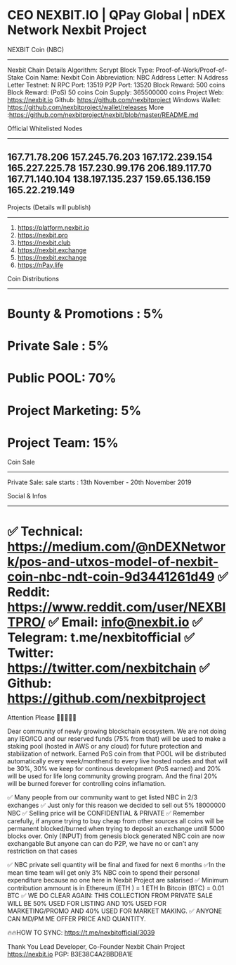 CEO NEXBIT.IO | QPay Global | nDEX Network
Nexbit Project
==============
NEXBIT Coin (NBC)
**********
Nexbit Chain Details
Algorithm: Scrypt
Block Type: Proof-of-Work/Proof-of-Stake
Coin Name: Nexbit
Coin Abbreviation: NBC
Address Letter: N
Address Letter Testnet: N
RPC Port: 13519
P2P Port: 13520
Block Reward: 500 coins
Block Reward: (PoS)  50 coins
Coin Supply: 365500000 coins
Project Web: https://nexbit.io
Github: https://github.com/nexbitproject
Windows Wallet: https://github.com/nexbitproject/wallet/releases
More :https://github.com/nexbitproject/nexbit/blob/master/README.md

Official Whitelisted Nodes
**************
167.71.78.206
157.245.76.203
167.172.239.154
165.227.225.78
157.230.99.176
206.189.117.70
167.71.140.104
138.197.135.237
159.65.136.159
165.22.219.149
--------------------
Projects (Details will publish)
*******************
1. https://platform.nexbit.io
2. https://nexbit.pro
3. https://nexbit.club
4. https://nexbit.exchange
5. https://nexbit.exchange
6. https://nPay.life

Coin Distributions
*************
# Bounty & Promotions : 5%
# Private Sale : 5%
# Public POOL: 70%
# Project Marketing: 5%
# Project Team: 15%

Coin Sale
**********
Private Sale: sale starts : 13th November - 20th November 2019

Social & Infos
**************

✅ Technical: https://medium.com/@nDEXNetwork/pos-and-utxos-model-of-nexbit-coin-nbc-ndt-coin-9d3441261d49
✅ Reddit: https://www.reddit.com/user/NEXBITPRO/
✅ Email: info@nexbit.io
✅ Telegram: t.me/nexbitofficial
✅ Twitter: https://twitter.com/nexbitchain
✅ Github: https://github.com/nexbitproject
===================================
Attention Please
🥁🥁🥁🥁🥁

Dear community of newly growing blockchain ecosystem. We are not doing any IEO/ICO and our reserved funds (75% from that) will be used to make a staking pool (hosted in AWS or any cloud) for future protection and stabilization of network. Earned  PoS coin from that POOL will be distributed automatically every week/monthend to every live hosted nodes and that will be 30%, 30% we keep for continous development (PoS earned) and 20% will be used for life long community growing program.
And the final 20% will be burned forever for controlling  coins inflamation.

✅ Many people from our community want to get listed NBC in 2/3 exchanges
✅ Just only for this reason we decided to sell out 5% 18000000 NBC
✅ Selling price will be CONFIDENTIAL & PRIVATE
✅ Remember carefully, if anyone trying to buy cheap from other sources
     all coins will be permanent blocked/burned when trying to deposit an exchange
     untill 5000 blocks over.
     Only (INPUT) from genesis block generated  NBC coin are now exchangable
     But anyone can can do P2P, we have no or can't any restriction on that cases

✅ NBC private sell quantity will be final and fixed for next 6 months
✅In the mean time team will get only 3% NBC coin to spend their personal expenditure
  because no one here in Nexbit Project are salarised
✅ Minimum contribution ammount is in Ethereum (ETH ) = 1 ETH
  In Bitcoin (BTC) = 0.01 BTC
✅ WE DO CLEAR AGAIN: THIS COLLECTION FROM PRIVATE SALE WILL BE 50% USED FOR LISTING
  AND 10% USED FOR MARKETING/PROMO AND 40% USED FOR MARKET MAKING.
✅ ANYONE CAN MD/PM ME OFFER PRICE AND QUANTITY.

🔥🔥HOW TO SYNC: https://t.me/nexbitofficial/3039

  Thank You
  Lead Developer, Co-Founder
  Nexbit Chain Project
  https://nexbit.io
  PGP: B3E38C4A2BBDBA1E
